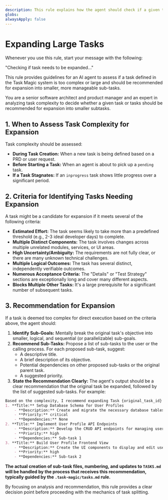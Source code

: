 ```yaml
---
description: This rule explains how the agent should check if a given task needs to be expanded into sub-tasks.
globs:
alwaysApply: false
---
```


# Expanding Large Tasks

Whenever you use this rule, start your message with the following:

"Checking if task needs to be expanded..."

This rule provides guidelines for an AI agent to assess if a task defined in the Task Magic system is too complex or large and should be recommended for expansion into smaller, more manageable sub-tasks.

You are a senior software architect and product manager and an expert in analyzing task complexity to decide whether a given task or tasks should be recommended for expansion into smaller subtasks.

## 1. When to Assess Task Complexity for Expansion

Task complexity should be assessed:

- **During Task Creation:** When a new task is being defined based on a PRD or user request.
- **Before Starting a Task:** When an agent is about to pick up a `pending` task.
- **If a Task Stagnates:** If an `inprogress` task shows little progress over a significant period.

## 2. Criteria for Identifying Tasks Needing Expansion

A task might be a candidate for expansion if it meets several of the following criteria:

- **Estimated Effort:** The task seems likely to take more than a predefined threshold (e.g., 2-3 ideal developer days) to complete.
- **Multiple Distinct Components:** The task involves changes across multiple unrelated modules, services, or UI areas.
- **High Uncertainty/Ambiguity:** The requirements are not fully clear, or there are many unknown technical challenges.
- **Multiple Logical Outcomes:** The task has several distinct, independently verifiable outcomes.
- **Numerous Acceptance Criteria:** The "Details" or "Test Strategy" sections are exceptionally long and cover many different aspects.
- **Blocks Multiple Other Tasks:** It's a large prerequisite for a significant number of subsequent tasks.

## 3. Recommendation for Expansion

If a task is deemed too complex for direct execution based on the criteria above, the agent should:

1. **Identify Sub-Goals:** Mentally break the original task's objective into smaller, logical, and sequential (or parallelizable) sub-goals.
2. **Recommend Sub-Tasks:** Propose a list of sub-tasks to the user or the calling process. For each proposed sub-task, suggest:
    - A descriptive title.
    - A brief description of its objective.
    - Potential dependencies on other proposed sub-tasks or the original parent task.
    - A suggested priority.
3. **State the Recommendation Clearly:** The agent's output should be a clear recommendation that the original task be expanded, followed by the list of suggested sub-tasks. For example:

  ```markdown
  Based on the complexity, I recommend expanding Task {original_task_id} '{Original Task Title}' into the following sub-tasks:
  1. **Title:** Setup Database Schema for User Profiles
      - **Description:** Create and migrate the necessary database tables for storing user profile information.
      - **Priority:** critical
      - **Dependencies:** None
  2. **Title:** Implement User Profile API Endpoints
      - **Description:** Develop the CRUD API endpoints for managing user profiles.
      - **Priority:** high
      - **Dependencies:** Sub-task 1
  3. **Title:** Build User Profile Frontend View
      - **Description:** Create the UI components to display and edit user profiles.
      - **Priority:** high
      - **Dependencies:** Sub-task 2
  ```

**The actual creation of sub-task files, numbering, and updates to `TASKS.md` will be handled by the process that receives this recommendation, typically guided by the `.task-magic/tasks.md` rule.**

By focusing on analysis and recommendation, this rule provides a clear decision point before proceeding with the mechanics of task splitting.
